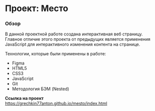 # Проект: Место  

### Обзор  

В данной проектной работе создана интерактивная веб страницу. Главное отличие этого проекта от предыдущих является применения JavaScript для интерактивного изменения контента на странице.

Технологии, которые были применены в работе:  

* Figma
* HTML5
* CSS3
* JavaScript
* Git
* Методология БЭМ (Nested)

**Ссылка на проект**  
https://grechkin77anton.github.io/mesto/index.html
